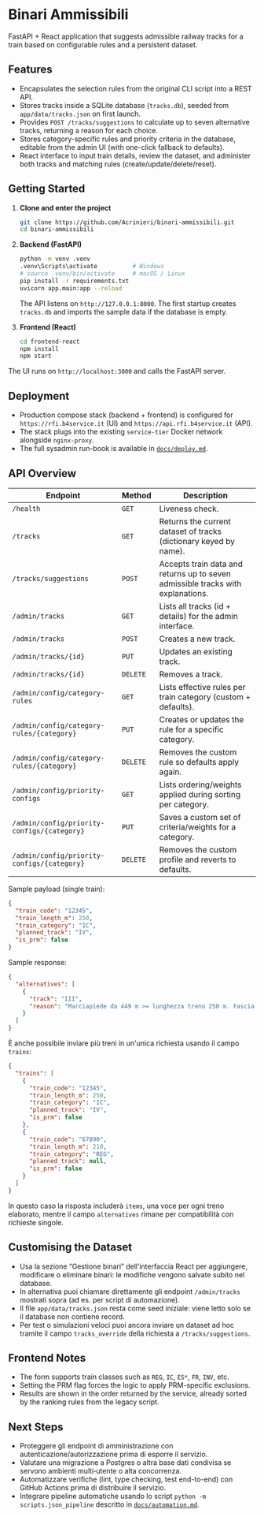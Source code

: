 # Binari Ammissibili

FastAPI + React application that suggests admissible railway tracks for a train based on configurable rules and a persistent dataset.

## Features

- Encapsulates the selection rules from the original CLI script into a REST API.
- Stores tracks inside a SQLite database (`tracks.db`), seeded from `app/data/tracks.json` on first launch.
- Provides `POST /tracks/suggestions` to calculate up to seven alternative tracks, returning a reason for each choice.
- Stores category-specific rules and priority criteria in the database, editable from the admin UI (with one-click fallback to defaults).
- React interface to input train details, review the dataset, and administer both tracks and matching rules (create/update/delete/reset).

## Getting Started

1. **Clone and enter the project**
   ```bash
   git clone https://github.com/Acrinieri/binari-ammissibili.git
   cd binari-ammissibili
   ```

2. **Backend (FastAPI)**
   ```bash
   python -m venv .venv
   .venv\Scripts\activate          # Windows
   # source .venv/bin/activate     # macOS / Linux
   pip install -r requirements.txt
   uvicorn app.main:app --reload
   ```
   The API listens on `http://127.0.0.1:8000`. The first startup creates `tracks.db` and imports the sample data if the database is empty.

3. **Frontend (React)**
   ```bash
   cd frontend-react
   npm install
   npm start
   ```
The UI runs on `http://localhost:3000` and calls the FastAPI server.

## Deployment

- Production compose stack (backend + frontend) is configured for `https://rfi.b4service.it` (UI) and `https://api.rfi.b4service.it` (API).
- The stack plugs into the existing `service-tier` Docker network alongside `nginx-proxy`.
- The full sysadmin run-book is available in [`docs/deploy.md`](docs/deploy.md).

## API Overview

| Endpoint | Method | Description |
| --- | --- | --- |
| `/health` | `GET` | Liveness check. |
| `/tracks` | `GET` | Returns the current dataset of tracks (dictionary keyed by name). |
| `/tracks/suggestions` | `POST` | Accepts train data and returns up to seven admissible tracks with explanations. |
| `/admin/tracks` | `GET` | Lists all tracks (id + details) for the admin interface. |
| `/admin/tracks` | `POST` | Creates a new track. |
| `/admin/tracks/{id}` | `PUT` | Updates an existing track. |
| `/admin/tracks/{id}` | `DELETE` | Removes a track. |
| `/admin/config/category-rules` | `GET` | Lists effective rules per train category (custom + defaults). |
| `/admin/config/category-rules/{category}` | `PUT` | Creates or updates the rule for a specific category. |
| `/admin/config/category-rules/{category}` | `DELETE` | Removes the custom rule so defaults apply again. |
| `/admin/config/priority-configs` | `GET` | Lists ordering/weights applied during sorting per category. |
| `/admin/config/priority-configs/{category}` | `PUT` | Saves a custom set of criteria/weights for a category. |
| `/admin/config/priority-configs/{category}` | `DELETE` | Removes the custom profile and reverts to defaults. |

Sample payload (single train):

```json
{
  "train_code": "12345",
  "train_length_m": 250,
  "train_category": "IC",
  "planned_track": "IV",
  "is_prm": false
}
```

Sample response:

```json
{
  "alternatives": [
    {
      "track": "III",
      "reason": "Marciapiede da 449 m >= lunghezza treno 250 m. Fascia prioritaria per lunga percorrenza (2-13). Adiacente al binario previsto. Marciapiede identico al previsto. Disponibile marciapiede alto."
    }
  ]
}
```

È anche possibile inviare più treni in un'unica richiesta usando il campo `trains`:

```json
{
  "trains": [
    {
      "train_code": "12345",
      "train_length_m": 250,
      "train_category": "IC",
      "planned_track": "IV",
      "is_prm": false
    },
    {
      "train_code": "67890",
      "train_length_m": 210,
      "train_category": "REG",
      "planned_track": null,
      "is_prm": false
    }
  ]
}
```

In questo caso la risposta includerà `items`, una voce per ogni treno elaborato, mentre il campo `alternatives` rimane per compatibilità con richieste singole.

## Customising the Dataset

- Usa la sezione “Gestione binari” dell’interfaccia React per aggiungere, modificare o eliminare binari: le modifiche vengono salvate subito nel database.
- In alternativa puoi chiamare direttamente gli endpoint `/admin/tracks` mostrati sopra (ad es. per script di automazione).
- Il file `app/data/tracks.json` resta come seed iniziale: viene letto solo se il database non contiene record.
- Per test o simulazioni veloci puoi ancora inviare un dataset ad hoc tramite il campo `tracks_override` della richiesta a `/tracks/suggestions`.

## Frontend Notes

- The form supports train classes such as `REG`, `IC`, `ES*`, `FR`, `INV`, etc.
- Setting the PRM flag forces the logic to apply PRM-specific exclusions.
- Results are shown in the order returned by the service, already sorted by the ranking rules from the legacy script.

## Next Steps

- Proteggere gli endpoint di amministrazione con autenticazione/autorizzazione prima di esporre il servizio.
- Valutare una migrazione a Postgres o altra base dati condivisa se servono ambienti multi‑utente o alta concorrenza.
- Automatizzare verifiche (lint, type checking, test end-to-end) con GitHub Actions prima di distribuire il servizio.
- Integrare pipeline automatiche usando lo script `python -m scripts.json_pipeline` descritto in [`docs/automation.md`](docs/automation.md).





